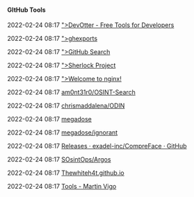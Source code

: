 ####  GItHub Tools

2022-02-24 08:17 [&quot;&gt;DevOtter - Free Tools for Developers](https://devotter.com/)

2022-02-24 08:17 [&quot;&gt;ghexports](https://export-github-stars.netlify.app/)

2022-02-24 08:17 [&quot;&gt;GitHub Search](https://seart-ghs.si.usi.ch/)

2022-02-24 08:17 [&quot;&gt;Sherlock Project](https://sherlock-project.github.io/)

2022-02-24 08:17 [&quot;&gt;Welcome to nginx!](https://grep.app/)

2022-02-24 08:17 [am0nt31r0/OSINT-Search](https://github.com/am0nt31r0/OSINT-Search)

2022-02-24 08:17 [chrismaddalena/ODIN](https://github.com/chrismaddalena/ODIN)

2022-02-24 08:17 [megadose](https://github.com/megadose)

2022-02-24 08:17 [megadose/ignorant](https://github.com/megadose/ignorant)

2022-02-24 08:17 [Releases · exadel-inc/CompreFace · GitHub](https://github.com/exadel-inc/CompreFace/releases)

2022-02-24 08:17 [SOsintOps/Argos](https://github.com/SOsintOps/Argos)

2022-02-24 08:17 [Thewhiteh4t.github.io](https://thewhiteh4t.github.io/)

2022-02-24 08:17 [Tools - Martin Vigo](https://www.martinvigo.com/tools/)



